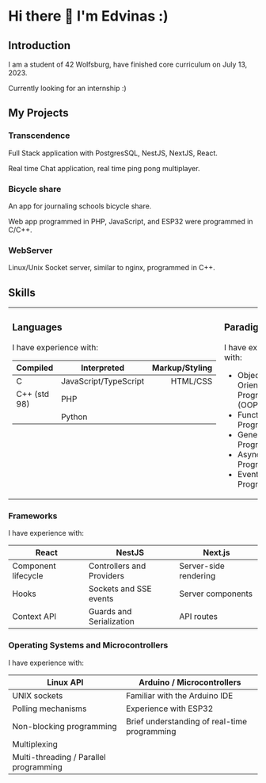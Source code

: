 # Hi there 👋 I'm Edvinas :)

## Introduction

I am a student of 42 Wolfsburg, have finished core curriculum on July 13, 2023.

Currently looking for an internship :)

## My Projects

### Transcendence

Full Stack application with PostgresSQL, NestJS, NextJS, React. 

Real time Chat application, real time ping pong multiplayer.

### Bicycle share

An app for journaling schools bicycle share.

Web app programmed in PHP, JavaScript, and ESP32 were programmed in C/C++.

### WebServer

Linux/Unix Socket server, similar to nginx, programmed in C++.

## Skills

<table>
<tr>
<td valign="top" width="50%">

### Languages

I have experience with:

| Compiled      | Interpreted            | Markup/Styling |
|---------------|------------------------|---------------:|
| C             | JavaScript/TypeScript  | HTML/CSS       |
| C++ (std 98)  | PHP                    |                |
|               | Python                 |                |

</td>
<td valign="top" width="50%">

### Paradigms

I have experience with:

- Object-Oriented Programming (OOP)
- Functional Programming
- Generic Programming
- Asynchronous Programming
- Event-Driven Programming

</td>
</tr>
</table>

### Frameworks

I have experience with:

|React           |NestJS                    |Next.js                  |
|----------------|---------------------------|-------------------------|
| Component lifecycle  | Controllers and Providers | Server-side rendering |
| Hooks             | Sockets and SSE events    | Server components      |
| Context API        | Guards and Serialization  | API routes             |


### Operating Systems and Microcontrollers

I have experience with:

| Linux API                        | Arduino / Microcontrollers |
|----------------------------------|-----------------------------|
| UNIX sockets                     | Familiar with the Arduino IDE    |
| Polling mechanisms               | Experience with ESP32            |
| Non-blocking programming         | Brief understanding of real-time programming |
| Multiplexing                     |
| Multi-threading / Parallel programming |
